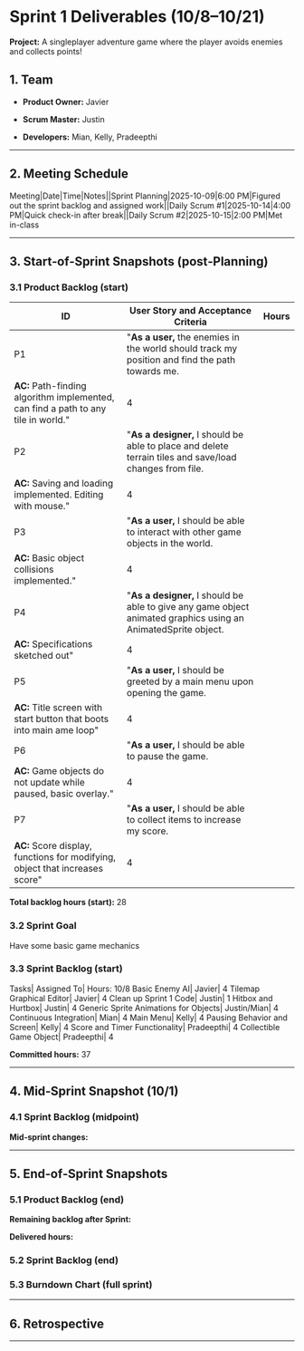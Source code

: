 

# Sprint 1 Deliverables (10/8–10/21)

  

**Project:** A singleplayer adventure game where the player avoids enemies and collects points!


## 1. Team  

-  **Product Owner:** Javier

-  **Scrum Master:** Justin

-  **Developers:** Mian, Kelly, Pradeepthi

---

  

## 2. Meeting Schedule

Meeting|Date|Time|Notes||Sprint Planning|2025-10-09|6:00 PM|Figured out the sprint backlog and assigned work||Daily Scrum #1|2025-10-14|4:00 PM|Quick check-in after break||Daily Scrum #2|2025-10-15|2:00 PM|Met in-class

---

  

## 3. Start‑of‑Sprint Snapshots (post‑Planning)

  

### 3.1 Product Backlog (start)

  
  
|ID|	User Story and Acceptance Criteria|	Hours|
|--|--------------------------------------|------|
|P1|	"**As a user,** the enemies in the world should track my position and find the path towards me.
**AC:** Path-finding algorithm implemented, can find a path to any tile in world."|	4|
|P2|	"**As a designer,** I should be able to place and delete terrain tiles and save/load changes from file.
**AC:** Saving and loading implemented. Editing with mouse."|	4|
|P3|	"**As a user,** I should be able to interact with other game objects in the world.
**AC:** Basic object collisions implemented."|	4|
|P4|	"**As a designer,** I should be able to give any game object animated graphics using an AnimatedSprite object.
**AC:** Specifications sketched out"|	4|
|P5|	"**As a user,** I should be greeted by a main menu upon opening the game.
**AC:** Title screen with start button that boots into main ame loop"|	4|
|P6|	"**As a user,** I should be able to pause the game.
**AC:** Game objects do not update while paused, basic overlay."|	4|
|P7|	"**As a user,** I should be able to collect items to increase my score.
**AC:** Score display, functions for modifying, object that increases score"|	4|

  

**Total backlog hours (start):** 28

  

### 3.2 Sprint Goal

Have some basic game mechanics

  

### 3.3 Sprint Backlog (start)

  

Tasks|	Assigned To|	Hours: 10/8
Basic Enemy AI|	Javier|	4
Tilemap Graphical Editor|	Javier|	4
Clean up Sprint 1 Code|	Justin|	1
Hitbox and Hurtbox|	Justin|	4
Generic Sprite Animations for Objects|	Justin/Mian|	4
Continuous Integration|	Mian|	4
Main Menu|	Kelly|	4
Pausing Behavior and Screen|	Kelly|	4
Score and Timer Functionality|	Pradeepthi|	4
Collectible Game Object|	Pradeepthi|	4

  

**Committed hours:** 37

  

---

  

## 4. Mid‑Sprint Snapshot (10/1)

  

### 4.1 Sprint Backlog (midpoint)


  

**Mid‑sprint changes:**


  

---

## 5. End‑of‑Sprint Snapshots

  

### 5.1 Product Backlog (end)


  

**Remaining backlog after Sprint:** 

**Delivered hours:** 

  

### 5.2 Sprint Backlog (end)

  
  

### 5.3 Burndown Chart (full sprint)


  

---

  

## 6. Retrospective


  

---